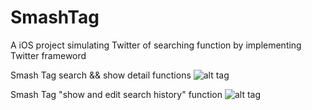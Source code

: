 # SmashTag

A iOS project simulating Twitter of searching function by implementing Twitter frameword

Smash Tag search && show detail functions
![alt tag](https://media.giphy.com/media/l2Sqf5B23uf7QOfxS/giphy.gif)

Smash Tag "show and edit search history" function
![alt tag](https://media.giphy.com/media/26ufbUT6IwnZMgoco/giphy.gif)
